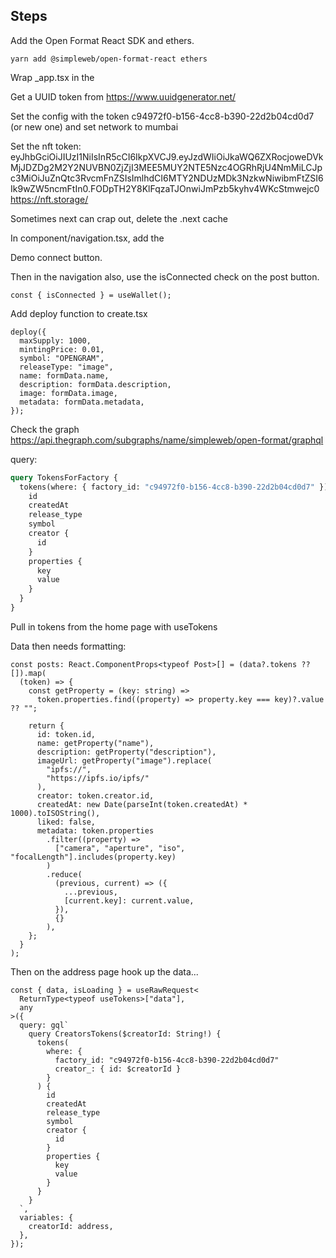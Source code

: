 ## Steps

Add the Open Format React SDK and ethers.

```shell
yarn add @simpleweb/open-format-react ethers
```

Wrap \_app.tsx in the <OpenFormatProvider>

Get a UUID token from https://www.uuidgenerator.net/

Set the config with the token c94972f0-b156-4cc8-b390-22d2b04cd0d7 (or new one) and set network to mumbai

Set the nft token: eyJhbGciOiJIUzI1NiIsInR5cCI6IkpXVCJ9.eyJzdWIiOiJkaWQ6ZXRocjoweDVkMjJDZDg2M2Y2NUVBN0ZjZjI3MEE5MUY2NTE5Nzc4OGRhRjU4NmMiLCJpc3MiOiJuZnQtc3RvcmFnZSIsImlhdCI6MTY2NDUzMDk3NzkwNiwibmFtZSI6Ik9wZW5ncmFtIn0.FODpTH2Y8KlFqzaTJOnwiJmPzb5kyhv4WKcStmwejc0
https://nft.storage/

Sometimes next can crap out, delete the .next cache

In component/navigation.tsx, add the <ConnectButton />

Demo connect button.

Then in the navigation also, use the isConnected check on the post button.

```tsx
const { isConnected } = useWallet();
```

Add deploy function to create.tsx

```tsx
deploy({
  maxSupply: 1000,
  mintingPrice: 0.01,
  symbol: "OPENGRAM",
  releaseType: "image",
  name: formData.name,
  description: formData.description,
  image: formData.image,
  metadata: formData.metadata,
});
```

Check the graph
https://api.thegraph.com/subgraphs/name/simpleweb/open-format/graphql

query:

```graphql
query TokensForFactory {
  tokens(where: { factory_id: "c94972f0-b156-4cc8-b390-22d2b04cd0d7" }) {
    id
    createdAt
    release_type
    symbol
    creator {
      id
    }
    properties {
      key
      value
    }
  }
}
```

Pull in tokens from the home page with useTokens

Data then needs formatting:

```tsx
const posts: React.ComponentProps<typeof Post>[] = (data?.tokens ?? []).map(
  (token) => {
    const getProperty = (key: string) =>
      token.properties.find((property) => property.key === key)?.value ?? "";

    return {
      id: token.id,
      name: getProperty("name"),
      description: getProperty("description"),
      imageUrl: getProperty("image").replace(
        "ipfs://",
        "https://ipfs.io/ipfs/"
      ),
      creator: token.creator.id,
      createdAt: new Date(parseInt(token.createdAt) * 1000).toISOString(),
      liked: false,
      metadata: token.properties
        .filter((property) =>
          ["camera", "aperture", "iso", "focalLength"].includes(property.key)
        )
        .reduce(
          (previous, current) => ({
            ...previous,
            [current.key]: current.value,
          }),
          {}
        ),
    };
  }
);
```

Then on the address page hook up the data...

```tsx
const { data, isLoading } = useRawRequest<
  ReturnType<typeof useTokens>["data"],
  any
>({
  query: gql`
    query CreatorsTokens($creatorId: String!) {
      tokens(
        where: {
          factory_id: "c94972f0-b156-4cc8-b390-22d2b04cd0d7"
          creator_: { id: $creatorId }
        }
      ) {
        id
        createdAt
        release_type
        symbol
        creator {
          id
        }
        properties {
          key
          value
        }
      }
    }
  `,
  variables: {
    creatorId: address,
  },
});
```
